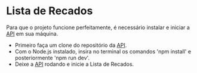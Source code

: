 
# Lista de Recados

Para que o projeto funcione perfeitamente, é necessário instalar e iniciar a [API](https://github.com/edicarlasillva/api-recados-com-login) em sua máquina.

- Primeiro faça um clone do repositório da [API](https://github.com/edicarlasillva/api-recados-com-login).
- Com o Node.js instalado, insira no terminal os comandos 'npm install' e posteriormente 'npm run dev'.
- Deixe a [API](https://github.com/edicarlasillva/api-recados-com-login) rodando e inicie a Lista de Recados.
